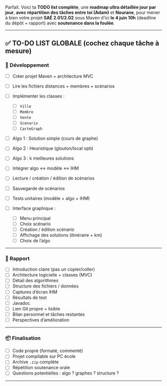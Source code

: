 Parfait. Voici ta **TODO list complète**, une **roadmap ultra détaillée jour par jour**, **avec répartition des tâches entre toi (Adam)** et **Nourane**, pour mener à bien votre projet **SAÉ 2.01/2.02** sous Maven d’ici **le 4 juin 10h** (deadline du dépôt + rapport) avec **soutenance dans la foulée**.

---

## ✅ TO-DO LIST GLOBALE (cochez chaque tâche à mesure)

### 🔧 Développement

* [ ] Créer projet Maven + architecture MVC
* [ ] Lire les fichiers distances + membres + scénarios
* [ ] Implémenter les classes :

  * [ ] `Ville`
  * [ ] `Membre`
  * [ ] `Vente`
  * [ ] `Scenario`
  * [ ] `CarteGraph`
* [ ] Algo 1 : Solution simple (cours de graphe)
* [ ] Algo 2 : Heuristique (glouton/local opti)
* [ ] Algo 3 : k meilleures solutions
* [ ] Intégrer algo ↔ modèle ↔ IHM
* [ ] Lecture / création / édition de scénarios
* [ ] Sauvegarde de scénarios
* [ ] Tests unitaires (modèle + algo + IHM)
* [ ] Interface graphique :

  * [ ] Menu principal
  * [ ] Choix scénario
  * [ ] Création / édition scénario
  * [ ] Affichage des solutions (itinéraire + km)
  * [ ] Choix de l’algo

---

### 📝 Rapport

* [ ] Introduction claire (pas un copier/coller)
* [ ] Architecture logicielle + classes (MVC)
* [ ] Détail des algorithmes
* [ ] Structure des fichiers / données
* [ ] Captures d’écran IHM
* [ ] Résultats de test
* [ ] Javadoc
* [ ] Lien Git propre + lisible
* [ ] Bilan personnel et tâches restantes
* [ ] Perspectives d’amélioration

---

### 📦 Finalisation

* [ ] Code propre (formaté, commenté)
* [ ] Projet compilable sur PC école
* [ ] Archive `.zip` complète
* [ ] Répétition soutenance orale
* [ ] Questions potentielles : algo ? graphes ? structure ?

---